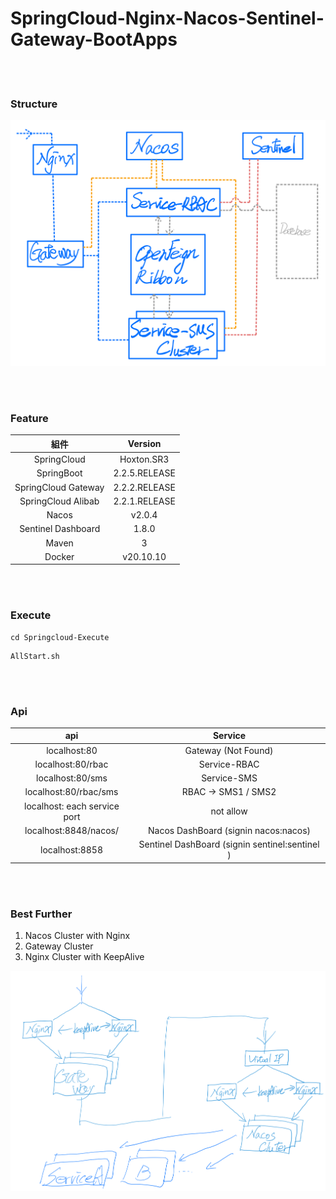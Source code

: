# SpringCloud-Nginx-Nacos-Sentinel-Gateway-BootApps

<br>
<br>

### Structure

![](./images/Structure.png)

<br>
<br>

### Feature

| 組件 | Version |
| :----: | :----: |
| SpringCloud | Hoxton.SR3 |
| SpringBoot | 2.2.5.RELEASE |
| SpringCloud Gateway | 2.2.2.RELEASE |
| SpringCloud Alibab | 2.2.1.RELEASE |
| Nacos | v2.0.4 |
| Sentinel Dashboard | 1.8.0 |
| Maven| 3 |
| Docker| v20.10.10 |

<br>
<br>

### Execute
```
cd Springcloud-Execute
```
```
AllStart.sh
```

<br>
<br>

### Api

| api | Service |
| :----: | :----: |
| localhost:80 | Gateway (Not Found) |
| localhost:80/rbac | Service-RBAC |
| localhost:80/sms | Service-SMS |
| localhost:80/rbac/sms | RBAC -> SMS1 / SMS2 |
| localhost: each service port | not allow |
| localhost:8848/nacos/ | Nacos DashBoard (signin nacos:nacos) |
| localhost:8858 | Sentinel DashBoard (signin sentinel:sentinel ) |

<br>
<br>

### Best Further
1. Nacos Cluster with Nginx
1. Gateway Cluster
1. Nginx Cluster with KeepAlive

![](./images/bestFuther.png)

